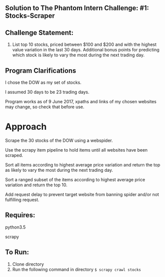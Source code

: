 ## Solution to The Phantom Intern Challenge: #1: Stocks-Scraper

## Challenge Statement:
1. List top 10 stocks, priced between $100 and $200 and with the highest value variation in the last 30 days. Additional bonus points for predicting which stock is likely to vary the most during the next trading day.

## Program Clarifications
I chose the DOW as my set of stocks. 

I assumed 30 days to be 23 trading days. 

Program works as of 9 June 2017, xpaths and links of my chosen websites may change, so check that before use.

# Approach
Scrape the 30 stocks of the DOW using a webspider.

Use the scrapy item pipeline to hold items until all websites have been scraped. 

Sort all items according to highest average price variation and return the top as likely to vary the most during the next trading day.

Sort a ranged subset of the items according to highest average price variation and return the top 10.

Add request delay to prevent target website from banning spider and/or not fulfilling request.

## Requires: 

python3.5

scrapy

## To Run:
1. Clone directory
2. Run the following command in directory
```$ scrapy crawl stocks```

